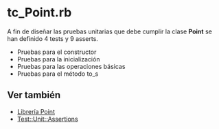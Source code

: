 tc_Point.rb
===============

  A fin de diseñar las pruebas unitarias que debe cumplir
la clase **Point** se han definido 4 tests y 9 asserts.

  * Pruebas para el constructor
  * Pruebas para la inicialización
  * Pruebas para las operaciones básicas
  * Pruebas para el método to_s

## Ver también
  
  * [Librería Point](../lib/Point.rb)
  * [Test::Unit::Assertions](http://www.ruby-doc.org/stdlib-2.1.3/libdoc/test/unit/rdoc/Test/Unit/Assertions.html)
